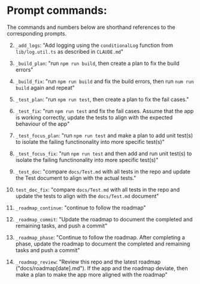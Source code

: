 # Prompt commands:

The commands and numbers below are shorthand references to the corresponding prompts.

2. `_add_logs`: "Add logging using the `conditionalLog` function from `lib/log.util.ts` as described in `CLAUDE.md`"

3. `_build_plan`: "run `npm run build`, then create a plan to fix the build errors"

4. `_build_fix`: "run `npm run build` and fix the build errors, then run `num run build` again and repeat"

5. `_test_plan`: "run `npm run test`, then create a plan to fix the fail cases."

6. `_test_fix`: "run `npm run test` and fix the fail cases. Assume that the app is working correctly, update the tests to align with the expected behaviour of the app"

7. `_test_focus_plan`: "run `npm run test` and make a plan to add unit test(s) to isolate the failing functinonality into more specific test(s)"

8. `_test_focus_fix`: "run `npm run test` and then add and run unit test(s) to isolate the failing functinonality into more specific test(s)"

9. `_test_doc`: "compare `docs/Test.md` with all tests in the repo and update the Test document to align with the actual tests."

10. `test_doc_fix`: "compare `docs/Test.md` with all tests in the repo and update the tests to align with the `docs/Test.md` document"

11. `_roadmap_continue`: "continue to follow the roadmap"

12. `_roadmap_commit`: "Update the roadmap to document the completed and remaining tasks, and push a commit"

13. `_roadmap_phase`: "Continue to follow the roadmap. After completing a phase, update the roadmap to document the completed and remaining tasks and push a commit"

14. `_roadmap_review`: "Review this repo and the latest roadmap ("docs/roadmap[date].md"). If the app and the roadmap deviate, then make a plan to make the app more aligned with the roadmap"
